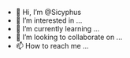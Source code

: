 - 👋 Hi, I’m @Sicyphus
- 👀 I’m interested in ...
- 🌱 I’m currently learning ...
- 💞️ I’m looking to collaborate on ...
- 📫 How to reach me ...

<!---
Sicyphus/Sicyphus is a ✨ special ✨ repository because its `README.md` (this file) appears on your GitHub profile.
You can click the Preview link to take a look at your changes.
--->
